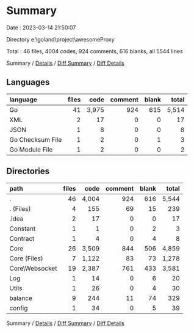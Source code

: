 # Summary

Date : 2023-03-14 21:50:07

Directory e:\\goland\\project\\awesomeProxy

Total : 46 files,  4004 codes, 924 comments, 616 blanks, all 5544 lines

Summary / [Details](details.md) / [Diff Summary](diff.md) / [Diff Details](diff-details.md)

## Languages
| language | files | code | comment | blank | total |
| :--- | ---: | ---: | ---: | ---: | ---: |
| Go | 41 | 3,975 | 924 | 615 | 5,514 |
| XML | 2 | 17 | 0 | 0 | 17 |
| JSON | 1 | 8 | 0 | 0 | 8 |
| Go Checksum File | 1 | 2 | 0 | 1 | 3 |
| Go Module File | 1 | 2 | 0 | 0 | 2 |

## Directories
| path | files | code | comment | blank | total |
| :--- | ---: | ---: | ---: | ---: | ---: |
| . | 46 | 4,004 | 924 | 616 | 5,544 |
| . (Files) | 4 | 155 | 69 | 15 | 239 |
| .idea | 2 | 17 | 0 | 0 | 17 |
| Constant | 1 | 1 | 0 | 2 | 3 |
| Contract | 1 | 4 | 0 | 4 | 8 |
| Core | 26 | 3,509 | 844 | 506 | 4,859 |
| Core (Files) | 7 | 1,122 | 83 | 73 | 1,278 |
| Core\\Websocket | 19 | 2,387 | 761 | 433 | 3,581 |
| Log | 1 | 14 | 0 | 6 | 20 |
| Utils | 1 | 26 | 0 | 4 | 30 |
| balance | 9 | 244 | 11 | 74 | 329 |
| config | 1 | 34 | 0 | 5 | 39 |

Summary / [Details](details.md) / [Diff Summary](diff.md) / [Diff Details](diff-details.md)